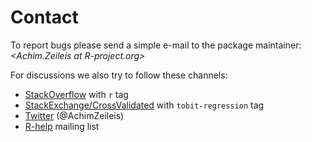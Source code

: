 # Contact

To report bugs please send a simple e-mail to the package maintainer:
_&#x3c;&#x41;&#x63;&#x68;&#x69;&#x6d;&#x2e;&#x5a;&#x65;&#x69;&#x6c;&#x65;&#x69;&#x73;&#x20;&#x61;&#x74;&#x20;&#x52;&#x2d;&#x70;&#x72;&#x6f;&#x6a;&#x65;&#x63;&#x74;&#x2e;&#x6f;&#x72;&#x67;&#x3e;_

For discussions we also try to follow these channels:

- [StackOverflow](https://StackOverflow.com/questions/tagged/r) with `r` tag
- [StackExchange/CrossValidated](https://stats.StackExchange.com/questions/tagged/tobit-regression) with `tobit-regression` tag
- [Twitter](https://twitter.com/AchimZeileis) (@AchimZeileis)
- [R-help](https://stat.ethz.ch/mailman/listinfo/R-help) mailing list
